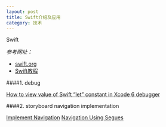 ```yaml
---
layout: post
title: Swift介绍及应用
category: 技术
---
```


Swift

*参考网址：*

* [swift.org](https://swift.org/getting-started/ "swift")
* [Swift教程](http://c.biancheng.net/cpp/swift/jiaocheng/ "swift")


####1. debug

[How to view value of Swift “let” constant in Xcode 6 debugger](http://stackoverflow.com/questions/26189424/how-to-view-value-of-swift-let-constant-in-xcode-6-debugger "swift")

####2. storyboard navigation implementation

[Implement Navigation](https://developer.apple.com/library/ios/referencelibrary/GettingStarted/DevelopiOSAppsSwift/Lesson8.html)
[Navigation Using Segues](https://developer.apple.com/library/ios/featuredarticles/ViewControllerPGforiPhoneOS/UsingSegues.html)
